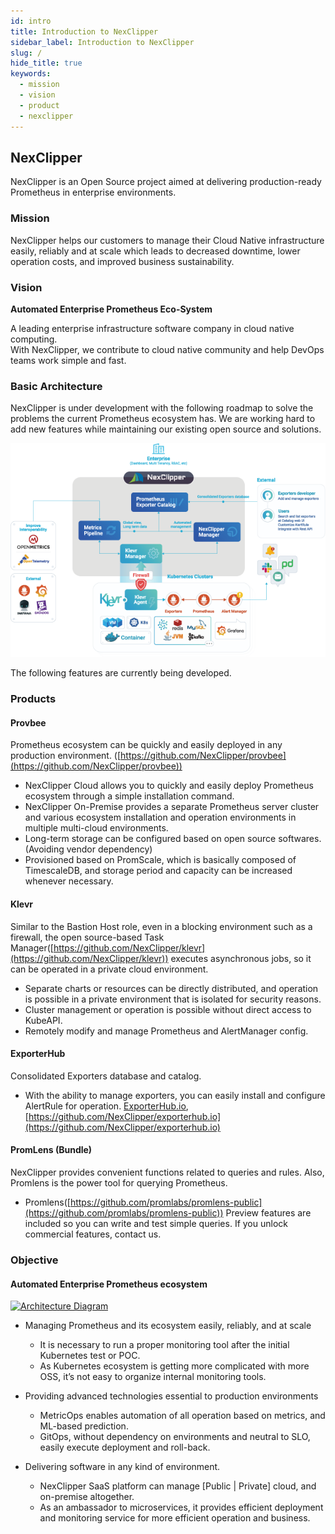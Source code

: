 ```yaml
---
id: intro
title: Introduction to NexClipper
sidebar_label: Introduction to NexClipper
slug: /
hide_title: true
keywords:
  - mission
  - vision
  - product
  - nexclipper
---
```


## NexClipper

NexClipper is an Open Source project aimed at delivering production-ready Prometheus in enterprise environments.

### Mission

NexClipper helps our customers to manage their Cloud Native infrastructure easily, reliably and at scale which leads to decreased downtime, lower operation costs, and improved business sustainability.

### Vision

**Automated Enterprise Prometheus Eco-System**

A leading enterprise infrastructure software company in cloud native computing.  
With NexClipper, we contribute to cloud native community and help DevOps teams work simple and fast.

### Basic Architecture

NexClipper is under development with the following roadmap to solve the problems the current Prometheus ecosystem has. We are working hard to add new features while maintaining our existing open source and solutions.

![img](../static/img/architecture_outline3_layer.png)

The following features are currently being developed.

### Products

#### Provbee

Prometheus ecosystem can be quickly and easily deployed in any production environment. ([https://github.com/NexClipper/provbee](https://github.com/NexClipper/provbee))  
- NexClipper Cloud allows you to quickly and easily deploy Prometheus ecosystem through a simple installation command.
- NexClipper On-Premise provides a separate Prometheus server cluster and various ecosystem installation and operation environments in multiple multi-cloud environments.
- Long-term storage can be configured based on open source softwares. (Avoiding vendor dependency)
- Provisioned based on PromScale, which is basically composed of TimescaleDB, and storage period and capacity can be increased whenever necessary.
 

#### Klevr
Similar to the Bastion Host role, even in a blocking environment such as a firewall, the open source-based Task Manager([https://github.com/NexClipper/klevr](https://github.com/NexClipper/klevr)) executes asynchronous jobs, so it can be operated in a private cloud environment.  
- Separate charts or resources can be directly distributed, and operation is possible in a private environment that is isolated for security reasons.
- Cluster management or operation is possible without direct access to KubeAPI.
- Remotely modify and manage Prometheus and AlertManager config.

#### ExporterHub
Consolidated Exporters database and catalog.
- With the ability to manage exporters, you can easily install and configure AlertRule for operation. [ExporterHub.io](https://ExporterHub.io), [https://github.com/NexClipper/exporterhub.io](https://github.com/NexClipper/exporterhub.io)


#### PromLens (Bundle) 
NexClipper provides convenient functions related to queries and rules. Also, Promlens is the power tool for querying Prometheus.
- Promlens([https://github.com/promlabs/promlens-public](https://github.com/promlabs/promlens-public)) Preview features are included so you can write and test simple queries. If you unlock commercial features, contact us.


### Objective

#### Automated Enterprise Prometheus ecosystem

[![Architecture Diagram](https://raw.githubusercontent.com/NexClipper/nexclipper.github.io/master/assets/nexclipper_architecture_overview.png)](https://youtu.be/Z_71FC8iOu0)

- Managing Prometheus and its ecosystem easily, reliably, and at scale
  - It is necessary to run a proper monitoring tool after the initial Kubernetes test or POC.
  - As Kubernetes ecosystem is getting more complicated with more OSS, it’s not easy to organize internal monitoring tools.

- Providing advanced technologies essential to production environments
  - MetricOps enables automation of all operation based on metrics, and ML-based prediction.
  - GitOps, without dependency on environments and neutral to SLO, easily execute deployment and roll-back.

- Delivering software in any kind of environment.
  - NexClipper SaaS platform can manage [Public | Private] cloud, and on-premise altogether.
  - As an ambassador to microservices, it provides efficient deployment and monitoring service for more efficient operation and business.
